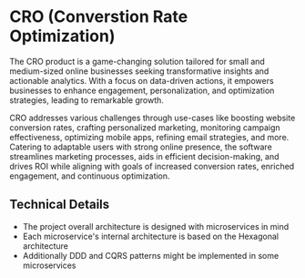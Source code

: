 # CRO (Converstion Rate Optimization)

The CRO product is a game-changing solution tailored for small and medium-sized online businesses seeking transformative insights and actionable analytics. With a focus on data-driven actions, it empowers businesses to enhance engagement, personalization, and optimization strategies, leading to remarkable growth.

CRO addresses various challenges through use-cases like boosting website conversion rates, crafting personalized marketing, monitoring campaign effectiveness, optimizing mobile apps, refining email strategies, and more. Catering to adaptable users with strong online presence, the software streamlines marketing processes, aids in efficient decision-making, and drives ROI while aligning with goals of increased conversion rates, enriched engagement, and continuous optimization.

## Technical Details

- The project overall architecture is designed with microservices in mind
- Each microservice's internal architecture is based on the Hexagonal architecture
- Additionally DDD and CQRS patterns might be implemented in some microservices
